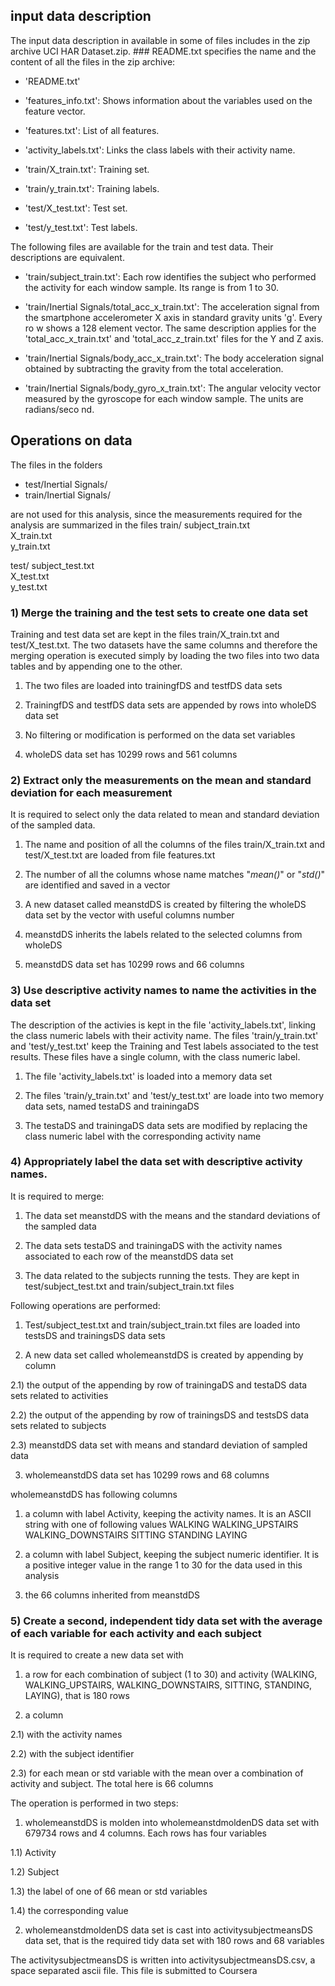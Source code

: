 ## input data description
The input data description in available in some of files includes in the zip archive UCI HAR Dataset.zip.  ### README.txt specifies the name and the content of all the files in the zip archive:

- 'README.txt'

- 'features_info.txt': Shows information about the variables used on the feature vector.

- 'features.txt': List of all features.

- 'activity_labels.txt': Links the class labels with their activity name.

- 'train/X_train.txt': Training set.

- 'train/y_train.txt': Training labels.

- 'test/X_test.txt': Test set.

- 'test/y_test.txt': Test labels.

The following files are available for the train and test data. Their descriptions are equivalent. 

- 'train/subject_train.txt': Each row identifies the subject who performed the activity for each window sample. Its range is from 1 to 30. 

- 'train/Inertial Signals/total_acc_x_train.txt': The acceleration signal from the smartphone accelerometer X axis in standard gravity units 'g'. Every ro
w shows a 128 element vector. The same description applies for the 'total_acc_x_train.txt' and 'total_acc_z_train.txt' files for the Y and Z axis. 

- 'train/Inertial Signals/body_acc_x_train.txt': The body acceleration signal obtained by subtracting the gravity from the total acceleration. 

- 'train/Inertial Signals/body_gyro_x_train.txt': The angular velocity vector measured by the gyroscope for each window sample. The units are radians/seco
nd. 

## Operations on data 

The files in the folders
- test/Inertial Signals/
- train/Inertial Signals/

are not used for this analysis, since the measurements required for the analysis are summarized in the files
train/
   subject_train.txt  
   X_train.txt  
   y_train.txt

test/
   subject_test.txt  
   X_test.txt	
   y_test.txt

### 1) Merge the training and the test sets to create one data set 
Training and test data set are kept in the files train/X_train.txt and test/X_test.txt. The two datasets have the same columns and therefore the merging operation is executed simply by loading the two files into two data tables and by appending one to the other. 

1) The two files are loaded into trainingfDS and testfDS data sets

2) TrainingfDS and testfDS data sets are appended by rows into wholeDS data set

3) No filtering or modification is performed on the data set variables

4) wholeDS data set has 10299 rows and 561 columns
 
### 2) Extract only the measurements on the mean and standard deviation for each measurement 
It is required to select only the data related to mean and standard deviation of the sampled data. 

1) The name and position of all the columns of the files train/X_train.txt and test/X_test.txt are loaded from file features.txt

2) The number of all the columns whose name matches "*mean()*" or "*std()*" are identified and saved in a vector

3) A new dataset called meanstdDS is created by filtering the wholeDS data set by the vector with useful columns number

4) meanstdDS inherits the labels related to the selected columns from wholeDS 

5) meanstdDS data set has 10299 rows and 66 columns

### 3) Use descriptive activity names to name the activities in the data set
The description of the activies is kept in the file 'activity_labels.txt', linking the class numeric labels with their activity name. The files 'train/y_train.txt' and 'test/y_test.txt' keep the Training and Test labels associated to the test results. These files have a single column, with the class numeric label.

1) The file 'activity_labels.txt' is loaded into a memory data set

2) The files 'train/y_train.txt' and 'test/y_test.txt' are loade into two memory data sets, named testaDS and trainingaDS

3) The testaDS and trainingaDS data sets are modified by replacing the class numeric label with the corresponding activity name

### 4) Appropriately label the data set with descriptive activity names.
It is required to merge:

1) The data set meanstdDS with the means and the standard deviations of the sampled data

2) The data sets testaDS and trainingaDS with the activity names associated to each row of the meanstdDS data set

3) The data related to the subjects running the tests. They are kept in test/subject_test.txt and train/subject_train.txt files    

Following operations are performed:

1) Test/subject_test.txt and train/subject_train.txt files are loaded into testsDS and trainingsDS data sets

2) A new data set called wholemeanstdDS is created by appending by column 

2.1) the output of the appending by row of trainingaDS and testaDS data sets related to activities 

2.2) the output of the appending by row of trainingsDS and testsDS data sets related to subjects

2.3) meanstdDS data set with means and standard deviation of sampled data

3) wholemeanstdDS data set has 10299 rows and 68 columns

wholemeanstdDS has following columns

1) a column with label Activity, keeping the activity names. It is an ASCII string with one of following values
WALKING
WALKING_UPSTAIRS
WALKING_DOWNSTAIRS
SITTING
STANDING
LAYING

2) a column with label Subject, keeping the subject numeric identifier. It is a positive integer value in the range 1 to 30 for the data used in this analysis

3) the 66 columns inherited from meanstdDS

### 5) Create a second, independent tidy data set with the average of each variable for each activity and each subject
It is required to create a new data set with

1) a row for each combination of subject (1 to 30) and activity (WALKING, WALKING_UPSTAIRS, WALKING_DOWNSTAIRS, SITTING, STANDING, LAYING), that is 180 rows

2) a column 

2.1) with the activity names

2.2) with the subject identifier

2.3) for each mean or std variable with the mean over a combination of activity and subject. The total here is 66 columns

The operation is performed in two steps:

1) wholemeanstdDS is molden into wholemeanstdmoldenDS data set with 679734 rows and 4 columns. Each rows has four variables

1.1) Activity

1.2) Subject

1.3) the label of one of 66 mean or std variables

1.4) the corresponding value

2) wholemeanstdmoldenDS data set is cast into activitysubjectmeansDS data set, that is the required tidy data set with 180 rows and 68 variables

The activitysubjectmeansDS is written into activitysubjectmeansDS.csv, a space separated ascii file. This file is submitted to Coursera








